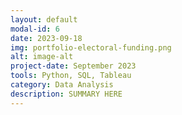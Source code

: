 ```yaml
---
layout: default
modal-id: 6
date: 2023-09-18
img: portfolio-electoral-funding.png
alt: image-alt
project-date: September 2023
tools: Python, SQL, Tableau
category: Data Analysis
description: SUMMARY HERE
---
```

